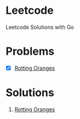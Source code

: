 # Leetcode

Leetcode Solutions with Go

# Problems

- [x] [Rotting Oranges](https://leetcode.com/problems/rotting-oranges/description/)

# Solutions

1. [Rotting Oranges](https://github.com/GulomjonBakirov/leetcode/tree/master/rotting-oranges)
